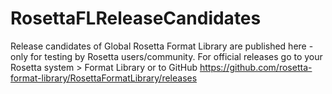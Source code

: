 # RosettaFLReleaseCandidates
Release candidates of Global Rosetta Format Library are published here - only for testing by Rosetta users/community. 
For official releases go to your Rosetta system > Format Library or to GitHub https://github.com/rosetta-format-library/RosettaFormatLibrary/releases
